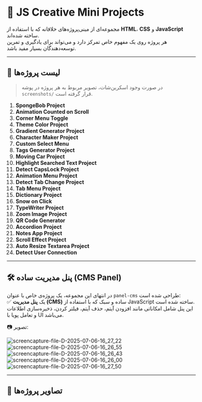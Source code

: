 # 🎨 JS Creative Mini Projects

مجموعه‌ای از مینی‌پروژه‌های خلاقانه که با استفاده از **HTML**، **CSS** و **JavaScript** ساخته شده‌اند.  
هر پروژه روی یک مفهوم خاص تمرکز دارد و می‌تواند برای یادگیری و تمرین توسعه‌دهندگان بسیار مفید باشد.

---

## 📁 لیست پروژه‌ها

> در صورت وجود اسکرین‌شات، تصویر مربوط به هر پروژه در پوشه `screenshots/` قرار گرفته است.

1. **SpongeBob Project**
2. **Animation Counted on Scroll**
3. **Corner Menu Toggle**
4. **Theme Color Project**
5. **Gradient Generator Project**
6. **Character Maker Project**
7. **Custom Select Menu**
8. **Tags Generator Project**
9. **Moving Car Project**
10. **Highlight Searched Text Project**
12. **Detect CapsLock Project**
13. **Animation Menu Project**
14. **Detect Tab Change Project**
15. **Tab Menu Project**
16. **Dictionary Project**
16. **Snow on Click**
17. **TypeWriter Project**
18. **Zoom Image Project**
19. **QR Code Generator**
20. **Accordion Project**
21. **Notes App Project**
22. **Scroll Effect Project**
23. **Auto Resize Textarea Project**
24. **Detect User Connection**

---

## 🛠 پنل مدیریت ساده (CMS Panel)

در انتهای این مجموعه، یک پروژه‌ی خاص با عنوان `panel-cms` طراحی شده است:  
✅ یک **پنل مدیریت (CMS)** ساده و سبک که با استفاده از JavaScript ساخته شده است.  
این پنل شامل امکاناتی مانند افزودن آیتم، حذف آیتم، فیلتر کردن، ذخیره‌سازی اطلاعات و تعامل پویا با UI می‌باشد.

📷 تصویر: 

![screencapture-file-D-2025-07-06-16_27_22](https://github.com/user-attachments/assets/cdd04b84-b5d0-4c9c-85d5-70c01436971b)
![screencapture-file-D-2025-07-06-16_26_55](https://github.com/user-attachments/assets/73b04720-b5dc-4b28-9be7-ccd1487e4474)
![screencapture-file-D-2025-07-06-16_26_43](https://github.com/user-attachments/assets/d09e96a1-1e99-4cfb-a2c0-980afdd5db15)
![screencapture-file-D-2025-07-06-16_26_00](https://github.com/user-attachments/assets/4f3935fa-4b0a-4ec7-94e8-80d2b07c1bf3)
![screencapture-file-D-2025-07-06-16_27_50](https://github.com/user-attachments/assets/ec901658-3d02-4309-be41-f927b033ffc6)

---

## 📸 تصاویر پروژه‌ها

